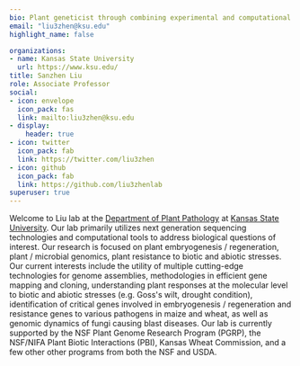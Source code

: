 ```yaml
---
bio: Plant geneticist through combining experimental and computational tools.
email: "liu3zhen@ksu.edu"
highlight_name: false

organizations:
- name: Kansas State University
  url: https://www.ksu.edu/
title: Sanzhen Liu
role: Associate Professor
social:
- icon: envelope
  icon_pack: fas
  link: mailto:liu3zhen@ksu.edu
- display:
    header: true
- icon: twitter
  icon_pack: fab
  link: https://twitter.com/liu3zhen
- icon: github
  icon_pack: fab
  link: https://github.com/liu3zhenlab
superuser: true
---
```


Welcome to Liu lab at the [Department of Plant Pathology](https://www.plantpath.k-state.edu/) at [Kansas State University](http://ksu.edu). Our lab primarily utilizes next generation sequencing technologies and computational tools to address biological questions of interest. Our research is focused on plant embryogenesis / regeneration, plant / microbial genomics, plant resistance to biotic and abiotic stresses. Our current interests include the utility of multiple cutting-edge technologies for genome assemblies, methodologies in efficient gene mapping and cloning, understanding plant responses at the molecular level to biotic and abiotic stresses (e.g. Goss's wilt, drought condition), identification of critical genes involved in embryogenesis / regeneration and resistance genes to various pathogens in maize and wheat, as well as genomic dynamics of fungi causing blast diseases. Our lab is currently supported by the NSF Plant Genome Research Program (PGRP), the NSF/NIFA Plant Biotic Interactions (PBI),  Kansas Wheat Commission, and a few other other programs from both the NSF and USDA.